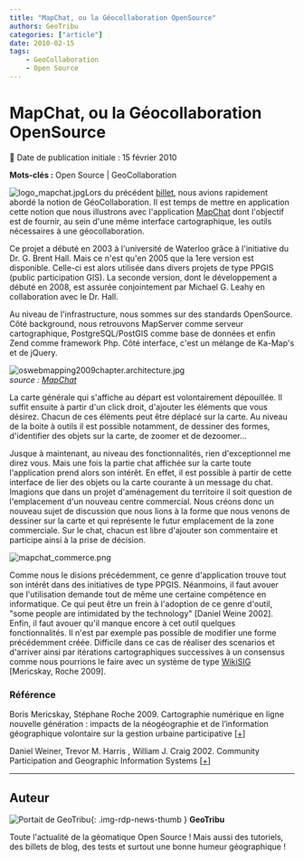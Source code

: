 ```yaml
---
title: "MapChat, ou la Géocollaboration OpenSource"
authors: GeoTribu
categories: ["article"]
date: 2010-02-15
tags:
    - GeoCollaboration
    - Open Source
---
```


# MapChat, ou la Géocollaboration OpenSource

:calendar: Date de publication initiale : 15 février 2010

**Mots-clés :** Open Source | GeoCollaboration

![logo_mapchat.jpg](http://geotribu.net/sites/default/files/Tuto/img/mapchat/logo_mapchat.jpg)Lors du précédent [billet](http://geotribu.net/node/212), nous avions rapidement abordé la notion de GéoCollaboration. Il est temps de mettre en application cette notion que nous illustrons avec l'application [MapChat](http://mapchat.ca/) dont l'objectif est de fournir, au sein d'une même interface cartographique, les outils nécessaires à une géocollaboration.

Ce projet a débuté en 2003 à l'université de Waterloo grâce à l'initiative du Dr. G. Brent Hall. Mais ce n'est qu'en 2005 que la 1ere version est disponible. Celle-ci est alors utilisée dans divers projets de type PPGIS (public participation GIS). La seconde version, dont le développement a débuté en 2008, est assurée conjointement par Michael G. Leahy en collaboration avec le Dr. Hall.

Au niveau de l'infrastructure, nous sommes sur des standards OpenSource. Côté background, nous retrouvons MapServer comme serveur cartographique, PostgreSQL/PostGIS comme base de données et enfin Zend comme framework Php. Côté interface, c'est un mélange de Ka-Map's et de jQuery.

![oswebmapping2009chapter.architecture.jpg](https://cdn.geotribu.fr/img/Blog/mapchat/oswebmapping2009chapter.architecture.jpg)  
*source : [MapChat](http://mapchat.ca/files/images/publications/oswebmapping2009chapter.architecture.jpg)*

La carte générale qui s'affiche au départ est volontairement dépouillée. Il suffit ensuite à partir d'un click droit, d'ajouter les éléments que vous désirez. Chacun de ces éléments peut être déplacé sur la carte. Au niveau de la boite à outils il est possible notamment, de dessiner des formes, d'identifier des objets sur la carte, de zoomer et de dezoomer...

Jusque à maintenant, au niveau des fonctionnalités, rien d'exceptionnel me direz vous. Mais une fois la partie chat affichée sur la carte toute l'application prend alors son intérêt. En effet, il est possible à partir de cette interface de lier des objets ou la carte courante à un message du chat. Imagions que dans un projet d'aménagement du territoire il soit question de l'emplacement d'un nouveau centre commercial. Nous créons donc un nouveau sujet de discussion que nous lions à la forme que nous venons de dessiner sur la carte et qui représente le futur emplacement de la zone commerciale. Sur le chat, chacun est libre d'ajouter son commentaire et participe ainsi à la prise de décision.

![mapchat_commerce.png](https://cdn.geotribu.fr/img/Blog/mapchat/mapchat_commerce.png)

Comme nous le disions précédemment, ce genre d'application trouve tout son intérêt dans des initiatives de type PPGIS. Néanmoins, il faut avouer que l'utilisation demande tout de même une certaine compétence en informatique. Ce qui peut être un frein à l'adoption de ce genre d'outil, "some people are intimidated by the technology" [Daniel Weine 2002]. Enfin, il faut avouer qu'il manque encore à cet outil quelques fonctionnalités. Il n'est par exemple pas possible de modifier une forme précédemment créée. Difficile dans ce cas de réaliser des scenarios et d'arriver ainsi par itérations cartographiques successives à un consensus comme nous pourrions le faire avec un système de type [WikiSIG](http://wikisig.scg.ulaval.ca/) [Mericskay, Roche 2009].

### Référence

Boris Mericskay, Stéphane Roche 2009. Cartographie numérique en ligne nouvelle génération : impacts de la néogéographie et de l’information géographique volontaire sur la gestion urbaine participative [[+](http://ulaval.academia.edu/documents/0037/0017/Article_Hyperurbain2_2009.pdf)]

Daniel Weiner, Trevor M. Harris , William J. Craig 2002. Community Participation and Geographic Information Systems [[+](http://citeseerx.ist.psu.edu/viewdoc/summary?doi=10.1.1.15.4296)]

----

## Auteur

![Portait de GeoTribu](https://cdn.geotribu.fr/img/internal/charte/geotribu_logo_64x64.png){: .img-rdp-news-thumb }
**GeoTribu**

Toute l'actualité de la géomatique Open Source ! Mais aussi des tutoriels, des billets de blog, des tests et surtout une bonne humeur géographique !
